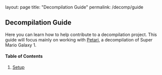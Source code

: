 layout: page
title: "Decompilation Guide"
permalink: /decomp/guide

## Decompilation Guide

Here you can learn how to help contribute to a decompilation project. This guide will focus mainly on working with [Petari](https://github.com/shibbo/petari), a decompilation of Super Mario Galaxy 1.

#### Table of Contents
1. [Setup](/decomp/setup)
